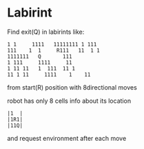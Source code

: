 # Labirint

Find exit(Q) in labirints like:
```
1 1     1111   11111111 1 111  
111    1  1     R111   11  1 1
1111111   Q       111 
1 111     1111     11 
1 11 11   1  111  11 1 
11 1 11     1111    1    11 
```
from start(R) position with 8directional moves

robot has only 8 cells info about its location 
```
|1  |
|1R1|
|11Q|
```

and request environment after each move 
